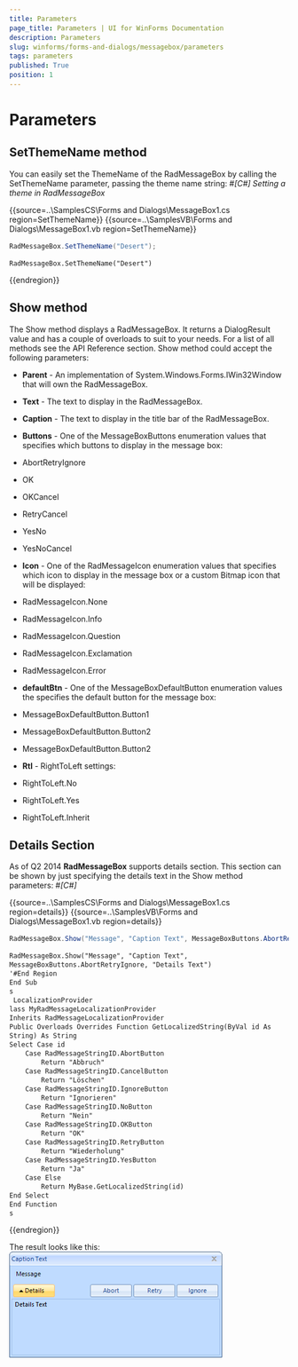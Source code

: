 ```yaml
---
title: Parameters
page_title: Parameters | UI for WinForms Documentation
description: Parameters
slug: winforms/forms-and-dialogs/messagebox/parameters
tags: parameters
published: True
position: 1
---
```


# Parameters



## SetThemeName method

You can easily set the ThemeName of the RadMessageBox by calling the SetThemeName parameter,
          passing the theme name string:
        #_[C#] Setting a theme in RadMessageBox_

	



{{source=..\SamplesCS\Forms and Dialogs\MessageBox1.cs region=SetThemeName}} 
{{source=..\SamplesVB\Forms and Dialogs\MessageBox1.vb region=SetThemeName}} 

````C#
RadMessageBox.SetThemeName("Desert");

````
````VB.NET
RadMessageBox.SetThemeName("Desert")

````

{{endregion}} 




## Show method

The Show method displays a RadMessageBox. It returns a DialogResult value and has a couple of overloads to suit to your needs.
        For a list of all methods see the API Reference section. Show method could accept the following parameters:

* __Parent__ - An implementation of System.Windows.Forms.IWin32Window that will own the RadMessageBox.
            

* __Text__ - The text to display in the RadMessageBox.
            

* __Caption__ - The text to display in the title bar of the RadMessageBox.
            

* __Buttons__ - One of the MessageBoxButtons enumeration values that specifies which buttons to display in the message box:
            

* AbortRetryIgnore

* OK

* OKCancel

* RetryCancel

* YesNo

* YesNoCancel

* __Icon__ - One of the RadMessageIcon enumeration values that
              specifies which icon to display in the message box or a custom Bitmap icon that will be displayed:
            

* RadMessageIcon.None

* RadMessageIcon.Info

* RadMessageIcon.Question

* RadMessageIcon.Exclamation

* RadMessageIcon.Error

* __defaultBtn__ - One of the MessageBoxDefaultButton enumeration values
              the specifies the default button for the message box:
            

* MessageBoxDefaultButton.Button1

* MessageBoxDefaultButton.Button2

* MessageBoxDefaultButton.Button2

* __Rtl__ - RightToLeft settings:
            

* RightToLeft.No

* RightToLeft.Yes

* RightToLeft.Inherit

## Details Section

As of Q2 2014 __RadMessageBox__ supports details section. This section can be shown by just specifying the details text in the 
          Show method parameters:
        #_[C#]_

	



{{source=..\SamplesCS\Forms and Dialogs\MessageBox1.cs region=details}} 
{{source=..\SamplesVB\Forms and Dialogs\MessageBox1.vb region=details}} 

````C#
RadMessageBox.Show("Message", "Caption Text", MessageBoxButtons.AbortRetryIgnore, "Details Text");

````
````VB.NET
RadMessageBox.Show("Message", "Caption Text", MessageBoxButtons.AbortRetryIgnore, "Details Text")
'#End Region
End Sub
s
 LocalizationProvider
lass MyRadMessageLocalizationProvider
Inherits RadMessageLocalizationProvider
Public Overloads Overrides Function GetLocalizedString(ByVal id As String) As String
Select Case id
    Case RadMessageStringID.AbortButton
        Return "Abbruch"
    Case RadMessageStringID.CancelButton
        Return "Löschen"
    Case RadMessageStringID.IgnoreButton
        Return "Ignorieren"
    Case RadMessageStringID.NoButton
        Return "Nein"
    Case RadMessageStringID.OKButton
        Return "OK"
    Case RadMessageStringID.RetryButton
        Return "Wiederholung"
    Case RadMessageStringID.YesButton
        Return "Ja"
    Case Else
        Return MyBase.GetLocalizedString(id)
End Select
End Function
s

````

{{endregion}} 




The result looks like this:
        ![forms-and-dialogs-messagebox-parameters 001](images/forms-and-dialogs-messagebox-parameters001.png)
